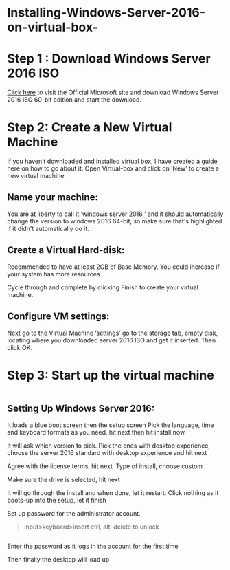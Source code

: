 # Installing-Windows-Server-2016-on-virtual-box-

<h1>Step 1 : Download Windows Server 2016 ISO</h1>
<a href="https://www.microsoft.com/en-us/evalcenter/download-windows-server-2016">Click here</a> to visit the Official Microsoft site and download Windows Server 2016 ISO 60-bit edition and start the download.
<img src="">

<h1>Step 2: Create a New Virtual Machine</h1>
If you haven’t downloaded and installed virtual box, I have created a guide here  on how to go about it. Open Virtual-box and click on ‘New’ to create a new virtual machine.
<img src="">

<h2>Name your machine:</h2>
You are at liberty to call it ‘windows server 2016 ’ and it should automatically change the version to windows 2016 64-bit, so make sure that's highlighted if it didn't automatically do it.
<img src="">


<h2>Create a Virtual Hard-disk:</h2>
Recommended to have at least 2GB of Base Memory. You could increase if your system has more resources.
<img src="">

Cycle through and complete by clicking Finish to create your virtual machine.
<img src="">




<h2>Configure VM settings:</h2>
Next go to the Virtual Machine ‘settings’ go to the storage tab, empty disk, locating where you downloaded server 2016 ISO and get it inserted. Then click OK.
<img src="">






<h1>Step 3: Start up the virtual machine</h1>
<img src="">


<h2>Setting Up Windows Server 2016:</h2>
It loads a blue boot screen then the setup screen
Pick the language, time and keyboard formats as you need, hit next then hit install now
<img src="">



It will ask which version to pick. Pick the ones with desktop experience, choose the server 2016 standard with desktop experience and hit next 
<img src="">

Agree with the license terms, hit next
<img src="">
Type of install, choose custom
<img src="">

Make sure the drive is selected, hit next
<img src="">

It will go through the install and when done, let it restart. Click nothing as it boots-up into the setup, let it finish
<img src="">


Set up password for the administrator account. 
<img src="">
>input>keyboard>insert ctrl, alt, delete to unlock
<img src="">

Enter the password as it logs in the account for the first time
<img src="">

Then finally the desktop will load up
<img src="">




